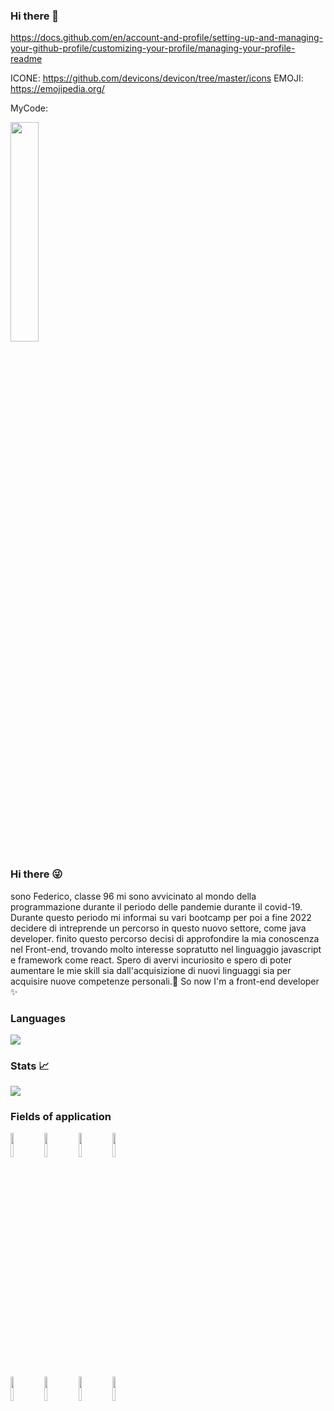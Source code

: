 ### Hi there 👋

https://docs.github.com/en/account-and-profile/setting-up-and-managing-your-github-profile/customizing-your-profile/managing-your-profile-readme


ICONE: https://github.com/devicons/devicon/tree/master/icons
EMOJI: https://emojipedia.org/


MyCode:

<img text-align="center" width="30%" src="[https://www.pinterest.it/pin/1105844883475668300/.img](https://storyset.com/illustration/code-typing/bro#63E07BFF&hide=&hide=complete)" />

### Hi there 😜

sono Federico, classe 96 mi sono avvicinato al mondo della programmazione durante il periodo delle pandemie durante il covid-19.
Durante questo periodo mi informai su vari bootcamp per poi a fine 2022 decidere di intreprende un percorso in questo nuovo settore, come java developer.
finito questo percorso decisi di approfondire la mia conoscenza nel Front-end, trovando molto interesse sopratutto nel linguaggio javascript e framework come react.
Spero di avervi incuriosito e spero di poter aumentare le mie skill sia dall'acquisizione di nuovi linguaggi sia per acquisire nuove competenze personali.🙏
So now I'm a front-end developer ✨

### Languages
<img src="https://github-readme-stats.vercel.app/api/top-langs?username=EricaCandido"/>


### Stats 📈
<img src="https://github-readme-stats.vercel.app/api?username=EricaCandido&show_icons=true"/>  

### Fields of application
<code><img width="10%" src="https://www.vectorlogo.zone/logos/python/python-ar21.svg"></code>
<code><img width="10%" src="https://www.vectorlogo.zone/logos/javascript/javascript-horizontal.svg"></code>
<code><img width="10%" src="https://www.vectorlogo.zone/logos/w3_html5/w3_html5-ar21.svg"></code>
<code><img width="10%" src="https://www.vectorlogo.zone/logos/npmjs/npmjs-ar21.svg"></code>
<br />
<code><img width="10%" src="https://www.vectorlogo.zone/logos/w3_css/w3_css-ar21.svg"></code>
<code><img width="10%" src="https://www.vectorlogo.zone/logos/reactjs/reactjs-ar21.svg"></code>
<code><img width="10%" src="https://www.vectorlogo.zone/logos/canva/canva-ar21.svg"></code>
<code><img width="10%" src="https://www.vectorlogo.zone/logos/sass-lang/sass-lang-ar21.svg"></code>
<!--
**Federico-Z96/Federico-Z96** is a ✨ _special_ ✨ repository because its `README.md` (this file) appears on your GitHub profile.

Here are some ideas to get you started:
- 🔭 I’m currently working on ...
- 🌱 I’m currently learning ...
- 👯 I’m looking to collaborate on ...
- 🤔 I’m looking for help with ...
- 💬 Ask me about ...
- 📫 How to reach me: ...
- 😄 Pronouns: ...
- ⚡ Fun fact: ...

-->
